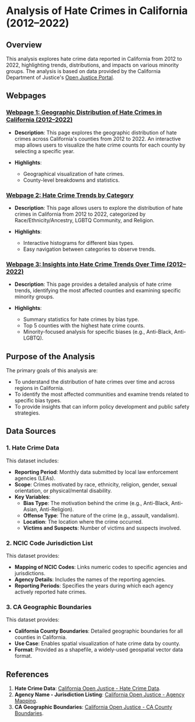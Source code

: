 # Analysis of Hate Crimes in California (2012–2022)

## Overview
This analysis explores hate crime data reported in California from 2012 to 2022, highlighting trends, distributions, and impacts on various minority groups. The analysis is based on data provided by the California Department of Justice's [Open Justice Portal](https://openjustice.doj.ca.gov/data).

## Webpages
### [Webpage 1: Geographic Distribution of Hate Crimes in California (2012–2022)](Webpage1.html)
- **Description**: This page explores the geographic distribution of hate crimes across California's counties from 2012 to 2022. An interactive map allows users to visualize the hate crime counts for each county by selecting a specific year.

- **Highlights**:
  - Geographical visualization of hate crimes.
  - County-level breakdowns and statistics.

### [Webpage 2: Hate Crime Trends by Category](Webpage2.html)
- **Description**: This page allows users to explore the distribution of hate crimes in California from 2012 to 2022, categorized by Race/Ethnicity/Ancestry, LGBTQ Community, and Religion.

- **Highlights**:
  - Interactive histograms for different bias types.
  - Easy navigation between categories to observe trends.

### [Webpage 3: Insights into Hate Crime Trends Over Time (2012–2022)](Webpage3.html)
- **Description**: This page provides a detailed analysis of hate crime trends, identifying the most affected counties and examining specific minority groups.

- **Highlights**:
  - Summary statistics for hate crimes by bias type.
  - Top 5 counties with the highest hate crime counts.
  - Minority-focused analysis for specific biases (e.g., Anti-Black, Anti-LGBTQ).

## Purpose of the Analysis
The primary goals of this analysis are:
- To understand the distribution of hate crimes over time and across regions in California.
- To identify the most affected communities and examine trends related to specific bias types.
- To provide insights that can inform policy development and public safety strategies.

## Data Sources
### 1. Hate Crime Data
This dataset includes:
- **Reporting Period**: Monthly data submitted by local law enforcement agencies (LEAs).
- **Scope**: Crimes motivated by race, ethnicity, religion, gender, sexual orientation, or physical/mental disability.
- **Key Variables**:
  - **Bias Type**: The motivation behind the crime (e.g., Anti-Black, Anti-Asian, Anti-Religion).
  - **Offense Type**: The nature of the crime (e.g., assault, vandalism).
  - **Location**: The location where the crime occurred.
  - **Victims and Suspects**: Number of victims and suspects involved.

### 2. NCIC Code Jurisdiction List
This dataset provides:
- **Mapping of NCIC Codes**: Links numeric codes to specific agencies and jurisdictions.
- **Agency Details**: Includes the names of the reporting agencies.
- **Reporting Periods**: Specifies the years during which each agency actively reported hate crimes.

### 3. CA Geographic Boundaries
This dataset provides:
- **California County Boundaries**: Detailed geographic boundaries for all counties in California.
- **Use Case**: Enables spatial visualization of hate crime data by county.
- **Format**: Provided as a shapefile, a widely-used geospatial vector data format.

## References
1. **Hate Crime Data**: [California Open Justice - Hate Crime Data](https://openjustice.doj.ca.gov/data).
2. **Agency Name - Jurisdiction Listing**: [California Open Justice - Agency Mapping](https://openjustice.doj.ca.gov/data).
3. **CA Geographic Boundaries**: [California Open Justice - CA County Boundaries](https://data.ca.gov/dataset/ca-geographic-boundaries).
